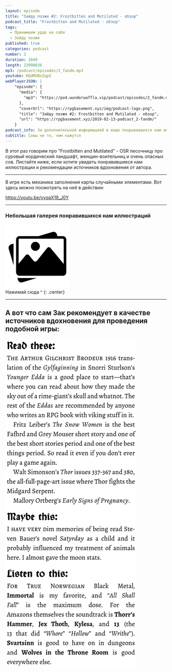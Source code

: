 ```yaml
---
layout: episode
title: "Зайду позже #2: Frostbitten and Mutilated - обзор"
podcast_title: "Frostbitten and Mutilated - обзор"
tags:
  - Принимаем удар на себя
  - Зайду позже
published: true
categories: podcast
number: 2
duration: 2849
length: 23990836
mp3: /podcast/episodes/2_fandm.mp3
youtube: KQdMVBsZqpI
webPlayerJSON: |
    "episode": {
      "media": {
        "mp3": "https://pod.wunderwaffla.vip/podcast/episodes/2_fandm.mp3"
      },
      "coverUrl": "https://rpgbasement.xyz/img/podcast-logo.png",
      "title": "Зайду позже #2: Frostbitten and Mutilated - обзор",
      "url": "https://rpgbasement.xyz/2019-02-13-podcast_2-fandm/"
    }
podcast_info: За дополнительной информацией в виде понравившихся нам иллюстраций, дополнительного видео и рекомендаций источников вдохновения от автора проходим в блог
subtitle: Совы не то, чем кажутся
---
```

В этот раз говорим про "Frostbitten and Mutilated" - OSR песочницу про суровый нордический ландшафт, женщин-воительниц и очень опасных сов. Листайте ниже, если хотите увидеть понравившиеся нам иллюстрации и рекомендации источников вдохновения от автора.

---

В игре есть механика заполнения карты случайными элементами. Вот здесь можно посмотреть на неё в действии:

https://youtu.be/vvqaX19_J0Y

---

### Небольшая галерея понравившихся нам иллюстраций

[![](/img/gallery.png)](/img/strike/fandm/1.png)  [![]()](/img/strike/fandm/2.png)  [![]()](/img/strike/fandm/3.png)  [![]()](/img/strike/fandm/4.png)  [![]()](/img/strike/fandm/5.jpg)  [![]()](/img/strike/fandm/6.jpg)  [![]()](/img/strike/fandm/7.jpg)  [![]()](/img/strike/fandm/8.jpg)  
Нажимай сюда ^
{: .center}

---

## А вот что сам Зак рекомендует в качестве источников вдохновения для проведения подобной игры:

![](/img/strike/fandm/9.png)

